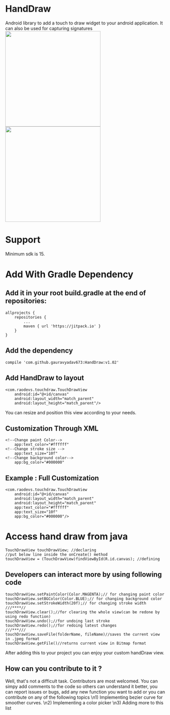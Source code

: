 # HandDraw
Android library to add a touch to draw widget to your android application.
It can also be used for capturing signatures
<img src="https://user-images.githubusercontent.com/22410153/31006432-46943664-a51a-11e7-8aae-9ae61f0f9ac6.png" width="300" height=auto>
<img src="https://user-images.githubusercontent.com/22410153/31006480-6e73f098-a51a-11e7-8d90-763256f3088c.png" width="300" height=auto/>


# Support
Minimum sdk is 15.
# Add With Gradle Dependency
## Add it in your root build.gradle at the end of repositories:
	allprojects {
		repositories {
			...
			maven { url 'https://jitpack.io' }
		}
	}
## Add the dependency
    compile 'com.github.gauravyadav673:HandDraw:v1.02'
    
## Add HandDraw to layout
    <com.raodevs.touchdraw.TouchDrawView
        android:id="@+id/canvas"
        android:layout_width="match_parent"
        android:layout_height="match_parent"/>
You can resize and position this view according to your needs.
## Customization Through XML
    <!--Change paint Color-->
        app:text_color="#ffffff"
    <!--Change stroke size -->
        app:text_size="10f"
    <!--Change background color-->
        app:bg_color="#000000"
## Example : Full Customization
    <com.raodevs.touchdraw.TouchDrawView
        android:id="@+id/canvas"
        android:layout_width="match_parent"
        android:layout_height="match_parent"
        app:text_color="#ffffff"
        app:text_size="10f"
        app:bg_color="#000000"/>
        
# Access hand draw from java
    TouchDrawView touchDrawView; //declaring
    //put below line inside the onCreate() method
    touchDrawView = (TouchDrawView)findViewById(R.id.canvas); //defining
    
## Developers can interact more by using following code
    touchDrawView.setPaintColor(Color.MAGENTA);// for changing paint color
    touchDrawView.setBGColor(Color.BLUE);// for changing background color
    touchDrawView.setStrokeWidth(20f);// for changing stroke width
	///****//
	touchDrawView.clear();//for clearing the whole view(can be redone by using redo function)
    touchDrawView.undo();//for undoing last stroke
	touchDrawView.redo();//for redoing latest changes
	///***///
	touchDrawView.saveFile(folderName, fileName)//saves the current view in .jpeg format
	touchDrawView.getFile()//returns current view in Bitmap format
After adding this to your project you can enjoy your custom handDraw view.

## How can you contribute to it ?
Well, that's not a difficult task. Contributors are most welcomed. You can simpy add comments to the code so others can understand it better, you can report issues or bugs, add any new function you want to add or you can contribute on any of the following topics
	\n1) Implementing bezier curve for smoother curves.
	\n2) Implementing a color picker 
	\n3) Adding more to this list
	
